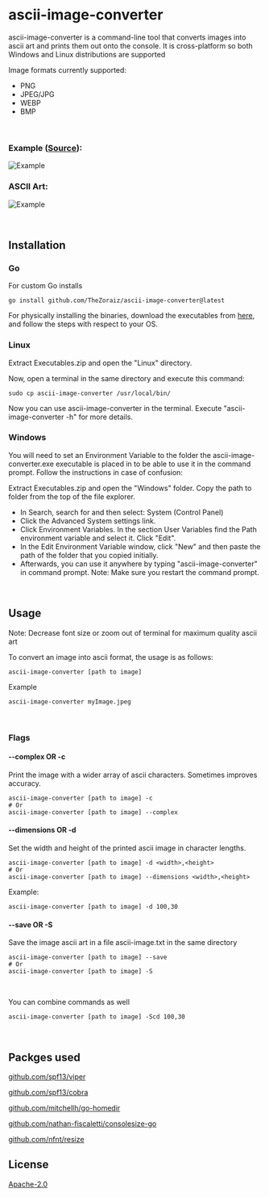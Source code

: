 # ascii-image-converter

ascii-image-converter is a command-line tool that converts images into ascii art and prints them out onto the console. It is cross-platform so both Windows and Linux distributions are supported

Image formats currently supported:
* PNG
* JPEG/JPG
* WEBP
* BMP

<br>

### Example ([Source](https://medium.com/@sean.glancy/practical-applications-of-binary-trees-3097cf663062)):
![Example](https://raw.githubusercontent.com/TheZoraiz/ascii-image-converter/master/example_images/tree.png)

### ASCII Art:
![Example](https://raw.githubusercontent.com/TheZoraiz/ascii-image-converter/master/example_images/ascii_tree.png)

<br>


## Installation

### Go
For custom Go installs
```
go install github.com/TheZoraiz/ascii-image-converter@latest
```

For physically installing the binaries, download the executables from [here](https://github.com/TheZoraiz/ascii-image-converter/releases/tag/v1.1.12), and follow the steps with respect to your OS.

### Linux
Extract Executables.zip and open the "Linux" directory.

Now, open a terminal in the same directory and execute this command:

```
sudo cp ascii-image-converter /usr/local/bin/
```
Now you can use ascii-image-converter in the terminal. Execute "ascii-image-converter -h" for more details.

### Windows

You will need to set an Environment Variable to the folder the ascii-image-converter.exe executable is placed in to be able to use it in the command prompt. Follow the instructions in case of confusion:

Extract Executables.zip and open the "Windows" folder. Copy the path to folder from the top of the file explorer.
* In Search, search for and then select: System (Control Panel)
* Click the Advanced System settings link.
* Click Environment Variables. In the section User Variables find the Path environment variable and select it. Click "Edit".
* In the Edit Environment Variable window, click "New" and then paste the path of the folder that you copied initially.
* Afterwards, you can use it anywhere by typing "ascii-image-converter" in command prompt. Note: Make sure you restart the command prompt.

<br>

## Usage

Note: Decrease font size or zoom out of terminal for maximum quality ascii art

To convert an image into ascii format, the usage is as follows:
```
ascii-image-converter [path to image]
```
Example
```
ascii-image-converter myImage.jpeg
```
<br>

### Flags

#### --complex OR -c
Print the image with a wider array of ascii characters. Sometimes improves accuracy.
```
ascii-image-converter [path to image] -c
# Or
ascii-image-converter [path to image] --complex
```


#### --dimensions OR -d
Set the width and height of the printed ascii image in character lengths.
```
ascii-image-converter [path to image] -d <width>,<height>
# Or
ascii-image-converter [path to image] --dimensions <width>,<height>
```
Example:
```
ascii-image-converter [path to image] -d 100,30
```

#### --save OR -S
Save the image ascii art in a file ascii-image.txt in the same directory
```
ascii-image-converter [path to image] --save
# Or
ascii-image-converter [path to image] -S
```
<br>

You can combine commands as well
```
ascii-image-converter [path to image] -Scd 100,30
```

<br>

## Packges used

[github.com/spf13/viper](https://github.com/spf13/viper)

[github.com/spf13/cobra](https://github.com/spf13/cobra)

[github.com/mitchellh/go-homedir](https://github.com/mitchellh/go-homedir)

[github.com/nathan-fiscaletti/consolesize-go](https://github.com/nathan-fiscaletti/consolesize-go)

[github.com/nfnt/resize](https://github.com/nfnt/resize)


## License
[Apache-2.0](https://github.com/TheZoraiz/ascii-image-converter/blob/master/LICENSE)